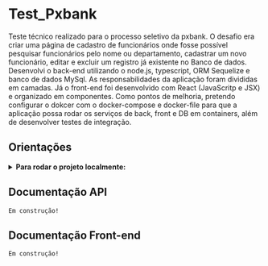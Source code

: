 # Test_Pxbank
Teste técnico realizado para o processo seletivo da pxbank. O desafio era criar uma página de cadastro de funcionários onde fosse possível pesquisar funcionários pelo nome ou departamento, cadastrar um novo funcionário, editar e excluir um registro já existente no Banco de dados.
    Desenvolvi o back-end utilizando o node.js, typescript, ORM Sequelize e banco de dados MySql. As responsabilidades da aplicação foram divididas em camadas. Já o front-end foi desenvolvido com React (JavaScritp e JSX) e organizado em componentes.
    Como pontos de melhoria, pretendo configurar o dokcer com o docker-compose e docker-file para que a aplicação possa rodar os serviços de back, front e DB em containers, além de desenvolver testes de integração.


## Orientações
<details>
<summary><strong>Para rodar o projeto localmente:</strong></summary>

1. Clone o repositório
        - Use o comando: `git clone https://github.com/JoussemarBorges/Test_Pxbank`.
        - Entre na pasta do repositório que você acabou de clonar:
        - `cd Test_Pxbank`

2. Acesse o diretório backend e instale as dependências:
        - `npm install`

3. Acesse o diretório frontend e instale as dependências:
    - `npm install`

4. Instale as dependências na pasta raiz:
    - `npm install`

5. Certifique-se de ter o MySQL instalado ou um container com a imagem do MySQL rodando.

    - Para criar o container com a imagem do MySQL via Docker, utilize o comando abaixo:
        * docker container create --name <nome_do_container> -it -e MYSQL_ROOT_PASSWORD=<senha_de_acesso> -p 3003:3306 mysql:5.7
            
            * --name para definir o nome do container;
            * -it para rodar no modo interativo;
            * -e para definir a variável de ambiente e atribuir uma senha de acesso ao db pelo terminal interativo ou cm o workbench, por exemplo;
            * -p para definir a porta. A porta padrão é 3306 mas é possivel redefinir conforme no exemplo acima;
            * no fim, já foi definido a imagem e a versão, caso não tenha a imagem instalada o próprio docker fará o download.

6. Configuração default das portas:
    - MySQL: porta 3003:
        * pode ser alterado no arquivo backend/src/database/config/config.ts

    - Back-end: 3001:
        * pode ser alterado no arquivo backend/src/server.ts

    - Front-end: 3000:
        * Ao subir o front-end o React tenta setar essa porta por padrão,
        porém se ela estiver ocupada será sugerido outra. recomendo usar a 
        porta padrão.


7. Para subir os serviços:

    - O serviço do banco de dados deverá ser feito de acordo com a sua opção
    pelo local ou via docker, mas é importante que ele esteja rodando na porta 
    3003 ou conforme porta escolhida, caso seja alterado conforme informações 
    do ponto anterior;

    - Entre no diretório /backend pelo terminal e rode o comando npm run dev;
        * Ao final do processo deverá aparecer a mensagem "Rodando!"
        * Caso não rode, verifique se o MySQL está rodando na porta 3003

    - Entre no diretório /frontend e rode o comando npm start pelo terminl.

8. Pronto! A partir de agora já é possível utilizar a página de funcionários!
    
</details>

## Documentação API
    Em construção!
    
## Documentação Front-end

    Em construção!
